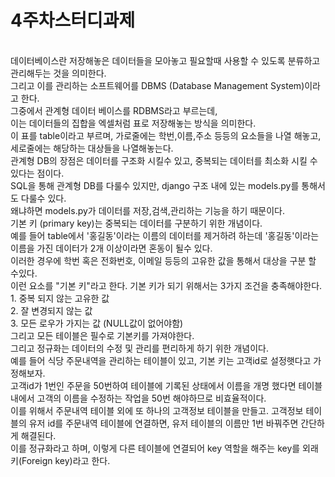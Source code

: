# 4주차스터디과제
<br/>
데이터베이스란 저장해놓은 데이터들을 모아놓고 필요할때 사용할 수 있도록 분류하고 관리해두는 것을 의미한다.<br/>
그리고 이를 관리하는 소프트웨어를 DBMS (Database Management System)이라고 한다.<br/>
그중에서 관계형 데이터 베이스를 RDBMS라고 부르는데,<br/>
이는 데이터들의 집합을 엑셀처럼 표로 저장해놓는 방식을 의미한다.<br/>
이 표를 table이라고 부르며, 가로줄에는 학번,이름,주소 등등의 요소들을 나열 해놓고, 세로줄에는 해당하는 대상들을 나열해놓는다.<br/>
관계형 DB의 장점은 데이터를 구조화 시킬수 있고, 중복되는 데이터를 최소화 시킬 수 있다는 점이다.<br/>
SQL을 통해 관계형 DB를 다룰수 있지만, django 구조 내에 있는 models.py를 통해서도 다룰수 있다.<br/>
왜냐하면 models.py가 데이터를 저장,검색,관리하는 기능을 하기 때문이다.<br/>
기본 키 (primary key)는 중복되는 데이터를 구분하기 위한 개념이다.<br/>
예를 들어 table에서 '홍길동'이라는 이름의 데이터를 제거하려 하는데 '홍길동'이라는 이름을 가진 데이터가 2개 이상이라면 혼동이 될수 있다.<br/>
이러한 경우에 학번 혹은 전화번호, 이메일 등등의 고유한 값을 통해서 대상을 구분 할 수있다.<br/>
이런 요소를 "기본 키"라고 한다. 기본 키가 되기 위해서는 3가지 조건을 충족해야한다.<br/>
1. 중복 되지 않는 고유한 값<br/>
2. 잘 변경되지 않는 값<br/>
3. 모든 로우가 가지는 값 (NULL값이 없어야함)<br/>
그리고 모든 테이블은 필수로 기본키를 가져야한다.<br/>
그리고 정규화는 데이터의 수정 및 관리를 편리하게 하기 위한 개념이다.<br/>
예를 들어 식당 주문내역을 관리하는 테이블이 있고, 기본 키는 고객id로 설정햇다고 가정해보자.<br/>
고객id가 1번인 주문을 50번하여 테이블에 기록된 상태에서 이름을 개명 했다면 테이블 내에서 고객의 이름을 수정하는 작업을 50번 해야하므로 비효율적이다.<br/>
이를 위해서 주문내역 테이블 외에 또 하나의 고객정보 테이블을 만들고. 고객정보 테이블의 유저 id를 주문내역 테이블에 연결하면, 유저 테이블의 이름만 1번 바꿔주면 간단하게 해결된다.<br/>
이를 정규화라고 하며, 이렇게 다른 테이블에 연결되어 key 역할을 해주는 key를 외래 키(Foreign key)라고 한다.<br/>
